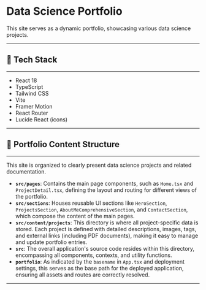 # Data Science Portfolio

This site serves as a dynamic portfolio, showcasing various data science projects.

---

## 🧱 Tech Stack

---

- React 18
- TypeScript
- Tailwind CSS
- Vite
- Framer Motion
- React Router
- Lucide React (icons)

---

## 📂 Portfolio Content Structure

---

This site is organized to clearly present data science projects and related documentation.

-   **`src/pages`**: Contains the main page components, such as `Home.tsx` and `ProjectDetail.tsx`, defining the layout and routing for different views of the portfolio.
-   **`src/sections`**: Houses reusable UI sections like `HeroSection`, `ProjectsSection`, `AboutMeComprehensiveSection`, and `ContactSection`, which compose the content of the main pages.
-   **`src/content/projects`**: This directory is where all project-specific data is stored. Each project is defined with detailed descriptions, images, tags, and external links (including PDF documents), making it easy to manage and update portfolio entries.
-   **`src`**: The overall application's source code resides within this directory, encompassing all components, contexts, and utility functions.
-   **`portfolio`**: As indicated by the `basename` in `App.tsx` and deployment settings, this serves as the base path for the deployed application, ensuring all assets and routes are correctly resolved.

---
